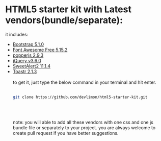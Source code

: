 # HTML5 starter kit with Latest vendors(bundle/separate):

it includes:
<ul>
<li><a href="https://getbootstrap.com/docs/5.0/getting-started/introduction/" target="_blank" class="list-group-item">Bootstrap 5.1.0</a></li>
<li><a href="https://fontawesome.com/v5.15/icons" target="_blank" class="list-group-item">Font Awesome Free 5.15.2</a></li>
<li><a href="https://popper.js.org/docs/v2/" target="_blank" class="list-group-item">popperjs 2.9.3</a></li>
<li><a href="https://jquery.com/" target="_blank" class="list-group-item">jQuery v3.6.0</a></li>
<li><a href="https://sweetalert2.github.io/" target="_blank" class="list-group-item">SweetAlert2 11.1.4</a></li>

<li><a href="https://github.com/CodeSeven/toastr" target="_blank" class="list-group-item">Toastr 2.1.3</a></li>
</li>
<br>
to get it, just type the below command in your terminal and hit enter.<br><br>

```bash
git clone https://github.com/devlimon/html5-starter-kit.git
```
<br><br>

note: you will able to add all these vendors with one css and one js bundle file or separately to your project. you are always welcome to create pull request if you have better suggestions.
